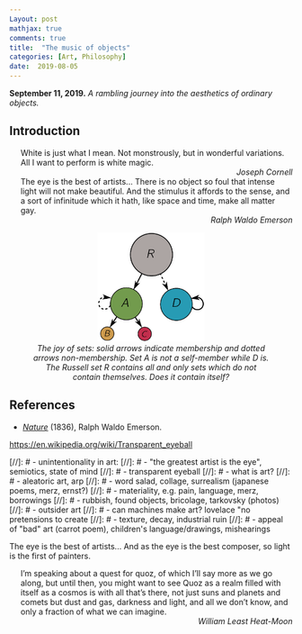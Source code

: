 ```yaml
---
Layout: post
mathjax: true
comments: true
title:  "The music of objects"
categories: [Art, Philosophy]
date:  2019-08-05
---
```


**September 11, 2019.** *A rambling journey into the aesthetics of
  ordinary objects.*

## Introduction

<span style="padding-left: 20px; display:block">
White is just what I mean. Not monstrously, but in wonderful
variations. All I want to perform is white magic.
</span>

<div style="text-align: right"><i>Joseph Cornell</i> </div>

<span style="padding-left: 20px; display:block">
The eye is the best of artists...
There is no object so foul that
intense light will not make beautiful. And the stimulus it affords to
the sense, and a sort of infinitude which it hath, like space and
time, make all matter gay.
</span>

<div style="text-align: right"><i> Ralph Waldo Emerson</i> </div>


<figure>
    <div style="text-align:center"><img src
    ="/images/posts/russell.png" width="45%"/>
		    <figcaption><i>The joy of sets: solid arrows indicate
    membership and dotted arrows non-membership. Set A is not a
    self-member while D is. The Russell set R contains all and only sets which do not
    contain themselves. Does it contain itself? </i></figcaption>
	</div>
	</figure>

## References

- [*Nature*](https://archive.vcu.edu/english/engweb/transcendentalism/authors/emerson/nature.html)
  (1836), Ralph Waldo Emerson.

https://en.wikipedia.org/wiki/Transparent_eyeball

[//]: # - unintentionality in art:
[//]: #   - "the greatest artist is the eye", semiotics, state of mind
[//]: #   - transparent eyeball
[//]: #   - what is art?
[//]: #   - aleatoric art, arp
[//]: #   - word salad, collage, surrealism (japanese poems, merz, ernst?)
[//]: #   - materiality, e.g. pain, language, merz, borrowings
[//]: #   - rubbish, found objects, bricolage, tarkovsky (photos)
[//]: #   - outsider art
[//]: #   - can machines make art? lovelace "no pretensions to create
[//]: #   - texture, decay, industrial ruin
[//]: #   - appeal of "bad" art (carrot poem), children's language/drawings, mishearings

The eye is the best of artists... And as the eye is the best composer, so light is the first of painters.

<span style="padding-left: 20px; display:block">
I’m speaking about a quest for quoz, of which I’ll say more as we go
along, but until then, you might want to see Quoz as a realm filled
with itself as a cosmos is with all that’s there, not just suns and
planets and comets but dust and gas, darkness and light, and all we
don’t know, and only a fraction of what we can imagine. 
</span>

<div style="text-align: right"><i>William Least Heat-Moon</i> </div>
